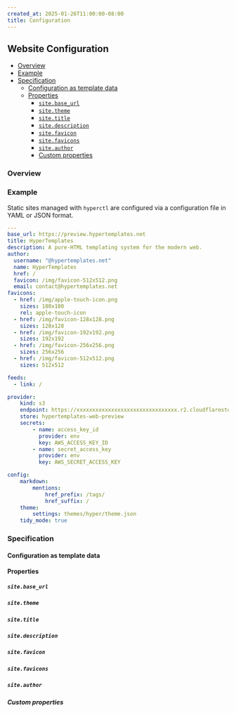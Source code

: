 ```yaml
---
created_at: 2025-01-26T11:00:00-08:00
title: Configuration
---
```


## Website Configuration

* [Overview](#overview)
* [Example](#example)
* [Specification](#specification)
  * [Configuration as template data](#configuration-as-template-data)
  * [Properties](#properties)
    * [`site.base_url`](#sitebase_url)
    * [`site.theme`](#sitetheme)
    * [`site.title`](#sitetitle)
    * [`site.description`](#sitedescription)
    * [`site.favicon`](#sitefavicon)
    * [`site.favicons`](#sitefavicons)
    * [`site.author`](#siteauthor)
    * [Custom properties](#custom-properties)

### Overview

### Example

Static sites managed with `hyperctl` are configured via a configuration file in YAML or JSON format.

<code-snippet ht-element filename='site.yaml (example)'>

```yaml
---
base_url: https://preview.hypertemplates.net
title: HyperTemplates
description: A pure-HTML templating system for the modern web.
author:
  username: "@hypertemplates.net"
  name: HyperTemplates
  href: /
  favicon: /img/favicon-512x512.png
  email: contact@hypertemplates.net
favicons:
  - href: /img/apple-touch-icon.png
    sizes: 180x180
    rel: apple-touch-icon
  - href: /img/favicon-128x128.png
    sizes: 128x128
  - href: /img/favicon-192x192.png
    sizes: 192x192
  - href: /img/favicon-256x256.png
    sizes: 256x256
  - href: /img/favicon-512x512.png
    sizes: 512x512

feeds:
  - link: /

provider:
    kind: s3
    endpoint: https://xxxxxxxxxxxxxxxxxxxxxxxxxxxxxxxx.r2.cloudflarestorage.com
    store: hypertemplates-web-preview
    secrets:
        - name: access_key_id
          provider: env
          key: AWS_ACCESS_KEY_ID
        - name: secret_access_key
          provider: env
          key: AWS_SECRET_ACCESS_KEY

config:
    markdown:
        mentions:
            href_prefix: /tags/
            href_suffix: /
    theme:
        settings: themes/hyper/theme.json
    tidy_mode: true
```

</code-snippet>

</code-snippet>

### Specification

#### Configuration as template data

#### Properties

##### `site.base_url`

##### `site.theme`

##### `site.title`

##### `site.description`

##### `site.favicon`

##### `site.favicons`

##### `site.author`

##### Custom properties

<!-- Links -->

